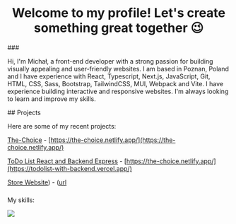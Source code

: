 <h1 align="center">Welcome to my profile! Let's create something great together 😉</h1>
###
<p>Hi, I'm Michał, a front-end developer with a strong passion for building visually appealing and user-friendly websites. I am based in Poznan, Poland and I have experience with React, Typescript, Next.js, JavaScript, Git, HTML, CSS, Sass, Bootstrap, TailwindCSS, MUI, Webpack and Vite. I have experience building interactive and responsive websites. I'm always looking to learn and improve my skills.</p>
## Projects

Here are some of my recent projects:

[The-Choice]([url](https://the-choice.netlify.app/)) - [https://the-choice.netlify.app/](https://the-choice.netlify.app/)

[ToDo List React and Backend Express]([url]https://todolist-with-backend.vercel.app/) - [https://the-choice.netlify.app/](https://todolist-with-backend.vercel.app/)

[Store Website](https://michaljedro.github.io/strona-sklepu/index.html#)) - ([url](https://michaljedro.github.io/strona-sklepu/index.html#)

###

<p>My skills:</p>

<div>
    <img src="https://skillicons.dev/icons?i=react,typescript,nextjs,javascript,git,html,css,sass,bootstrap,tailwindcss,mui,webpack,vite" />
</div>
